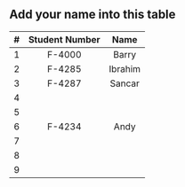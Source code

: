 ## Add your name into this table



|  #   | Student Number | Name  |
| :--: | :------------: | :---: |
|  1   |     F-4000     | Barry |
|  2   |     F-4285     |Ibrahim|
|  3   |     F-4287     |Sancar |
|  4   |                |       |
|  5   |                |       |
|  6   |     F-4234     | Andy  |
|  7   |                |       |
|  8   |                |       |
|  9   |                |       |

